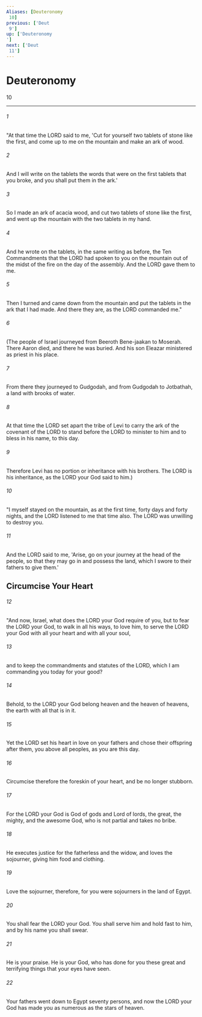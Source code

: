 ```yaml
---
Aliases: [Deuteronomy 10]
previous: ['Deut 9']
up: ['Deuteronomy']
next: ['Deut 11']
---
```

# Deuteronomy 10

***
 

###### 1 
"At that time the LORD said to me, 'Cut for yourself two tablets of stone like the first, and come up to me on the mountain and make an ark of wood.  

###### 2 
And I will write on the tablets the words that were on the first tablets that you broke, and you shall put them in the ark.'  

###### 3 
So I made an ark of acacia wood, and cut two tablets of stone like the first, and went up the mountain with the two tablets in my hand.  

###### 4 
And he wrote on the tablets, in the same writing as before, the Ten Commandments that the LORD had spoken to you on the mountain out of the midst of the fire on the day of the assembly. And the LORD gave them to me.  

###### 5 
Then I turned and came down from the mountain and put the tablets in the ark that I had made. And there they are, as the LORD commanded me."  

###### 6 
(The people of Israel journeyed from Beeroth Bene-jaakan to Moserah. There Aaron died, and there he was buried. And his son Eleazar ministered as priest in his place.  

###### 7 
From there they journeyed to Gudgodah, and from Gudgodah to Jotbathah, a land with brooks of water.  

###### 8 
At that time the LORD set apart the tribe of Levi to carry the ark of the covenant of the LORD to stand before the LORD to minister to him and to bless in his name, to this day.  

###### 9 
Therefore Levi has no portion or inheritance with his brothers. The LORD is his inheritance, as the LORD your God said to him.)  

###### 10 
"I myself stayed on the mountain, as at the first time, forty days and forty nights, and the LORD listened to me that time also. The LORD was unwilling to destroy you.  

###### 11 
And the LORD said to me, 'Arise, go on your journey at the head of the people, so that they may go in and possess the land, which I swore to their fathers to give them.'  ## Circumcise Your Heart  

###### 12 
"And now, Israel, what does the LORD your God require of you, but to fear the LORD your God, to walk in all his ways, to love him, to serve the LORD your God with all your heart and with all your soul,  

###### 13 
and to keep the commandments and statutes of the LORD, which I am commanding you today for your good?  

###### 14 
Behold, to the LORD your God belong heaven and the heaven of heavens, the earth with all that is in it.  

###### 15 
Yet the LORD set his heart in love on your fathers and chose their offspring after them, you above all peoples, as you are this day.  

###### 16 
Circumcise therefore the foreskin of your heart, and be no longer stubborn.  

###### 17 
For the LORD your God is God of gods and Lord of lords, the great, the mighty, and the awesome God, who is not partial and takes no bribe.  

###### 18 
He executes justice for the fatherless and the widow, and loves the sojourner, giving him food and clothing.  

###### 19 
Love the sojourner, therefore, for you were sojourners in the land of Egypt.  

###### 20 
You shall fear the LORD your God. You shall serve him and hold fast to him, and by his name you shall swear.  

###### 21 
He is your praise. He is your God, who has done for you these great and terrifying things that your eyes have seen.  

###### 22 
Your fathers went down to Egypt seventy persons, and now the LORD your God has made you as numerous as the stars of heaven.
